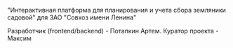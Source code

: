 "Интерактивная платформа для планирования и учета сбора земляники садовой"
 для ЗАО "Совхоз имени Ленина"
                                                                                
 Разработчик (frontend/backend) - Потапкин Артем.
 Куратор проекта - Максим
        
        
 
